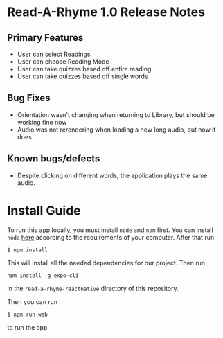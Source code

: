 # Read-A-Rhyme 1.0 Release Notes
## Primary Features
* User can select Readings
* User can choose Reading Mode
* User can take quizzes based off entire reading
* User can take quizzes based off single words
## Bug Fixes
* Orientation wasn't changing when returning to Library, but should be working fine now
* Audio was not rerendering when loading a new long audio, but now it does. 
## Known bugs/defects
* Despite clicking on different words, the application plays the same audio.
# Install Guide
To run this app locally, you must install `node` and `npm` first. You can install `node` [here](https://nodejs.org/en/download/) according to the requirements of your computer. After that run

```
$ npm install

```
This will install all the needed dependencies for our project. Then run
```
npm install -g expo-cli
```
in the `read-a-rhyme-reactnative` directory of this repository. 

Then you can run 

```
$ npm run web
```
to run the app. 
